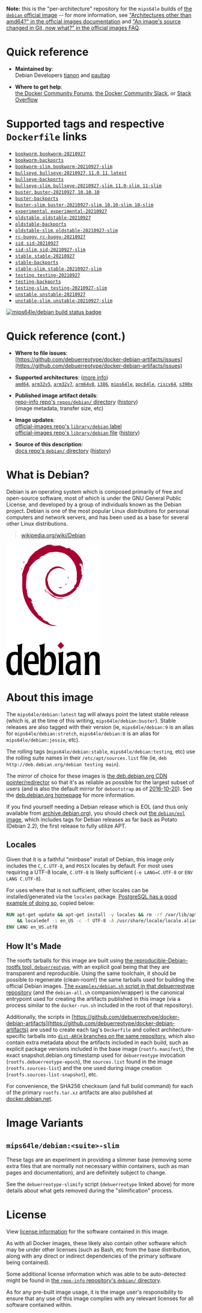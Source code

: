 <!--

********************************************************************************

WARNING:

    DO NOT EDIT "debian/README.md"

    IT IS AUTO-GENERATED

    (from the other files in "debian/" combined with a set of templates)

********************************************************************************

-->

**Note:** this is the "per-architecture" repository for the `mips64le` builds of [the `debian` official image](https://hub.docker.com/_/debian) -- for more information, see ["Architectures other than amd64?" in the official images documentation](https://github.com/docker-library/official-images#architectures-other-than-amd64) and ["An image's source changed in Git, now what?" in the official images FAQ](https://github.com/docker-library/faq#an-images-source-changed-in-git-now-what).

# Quick reference

-	**Maintained by**:  
	Debian Developers [tianon](https://qa.debian.org/developer.php?login=tianon) and [paultag](https://qa.debian.org/developer.php?login=paultag)

-	**Where to get help**:  
	[the Docker Community Forums](https://forums.docker.com/), [the Docker Community Slack](https://dockr.ly/slack), or [Stack Overflow](https://stackoverflow.com/search?tab=newest&q=docker)

# Supported tags and respective `Dockerfile` links

-	[`bookworm`, `bookworm-20210927`](https://github.com/debuerreotype/docker-debian-artifacts/blob/49cf8afb79bd99b326d851f0c5285ede0c572b0b/bookworm/Dockerfile)
-	[`bookworm-backports`](https://github.com/debuerreotype/docker-debian-artifacts/blob/49cf8afb79bd99b326d851f0c5285ede0c572b0b/bookworm/backports/Dockerfile)
-	[`bookworm-slim`, `bookworm-20210927-slim`](https://github.com/debuerreotype/docker-debian-artifacts/blob/49cf8afb79bd99b326d851f0c5285ede0c572b0b/bookworm/slim/Dockerfile)
-	[`bullseye`, `bullseye-20210927`, `11.0`, `11`, `latest`](https://github.com/debuerreotype/docker-debian-artifacts/blob/49cf8afb79bd99b326d851f0c5285ede0c572b0b/bullseye/Dockerfile)
-	[`bullseye-backports`](https://github.com/debuerreotype/docker-debian-artifacts/blob/49cf8afb79bd99b326d851f0c5285ede0c572b0b/bullseye/backports/Dockerfile)
-	[`bullseye-slim`, `bullseye-20210927-slim`, `11.0-slim`, `11-slim`](https://github.com/debuerreotype/docker-debian-artifacts/blob/49cf8afb79bd99b326d851f0c5285ede0c572b0b/bullseye/slim/Dockerfile)
-	[`buster`, `buster-20210927`, `10.10`, `10`](https://github.com/debuerreotype/docker-debian-artifacts/blob/49cf8afb79bd99b326d851f0c5285ede0c572b0b/buster/Dockerfile)
-	[`buster-backports`](https://github.com/debuerreotype/docker-debian-artifacts/blob/49cf8afb79bd99b326d851f0c5285ede0c572b0b/buster/backports/Dockerfile)
-	[`buster-slim`, `buster-20210927-slim`, `10.10-slim`, `10-slim`](https://github.com/debuerreotype/docker-debian-artifacts/blob/49cf8afb79bd99b326d851f0c5285ede0c572b0b/buster/slim/Dockerfile)
-	[`experimental`, `experimental-20210927`](https://github.com/debuerreotype/docker-debian-artifacts/blob/49cf8afb79bd99b326d851f0c5285ede0c572b0b/experimental/Dockerfile)
-	[`oldstable`, `oldstable-20210927`](https://github.com/debuerreotype/docker-debian-artifacts/blob/49cf8afb79bd99b326d851f0c5285ede0c572b0b/oldstable/Dockerfile)
-	[`oldstable-backports`](https://github.com/debuerreotype/docker-debian-artifacts/blob/49cf8afb79bd99b326d851f0c5285ede0c572b0b/oldstable/backports/Dockerfile)
-	[`oldstable-slim`, `oldstable-20210927-slim`](https://github.com/debuerreotype/docker-debian-artifacts/blob/49cf8afb79bd99b326d851f0c5285ede0c572b0b/oldstable/slim/Dockerfile)
-	[`rc-buggy`, `rc-buggy-20210927`](https://github.com/debuerreotype/docker-debian-artifacts/blob/49cf8afb79bd99b326d851f0c5285ede0c572b0b/rc-buggy/Dockerfile)
-	[`sid`, `sid-20210927`](https://github.com/debuerreotype/docker-debian-artifacts/blob/49cf8afb79bd99b326d851f0c5285ede0c572b0b/sid/Dockerfile)
-	[`sid-slim`, `sid-20210927-slim`](https://github.com/debuerreotype/docker-debian-artifacts/blob/49cf8afb79bd99b326d851f0c5285ede0c572b0b/sid/slim/Dockerfile)
-	[`stable`, `stable-20210927`](https://github.com/debuerreotype/docker-debian-artifacts/blob/49cf8afb79bd99b326d851f0c5285ede0c572b0b/stable/Dockerfile)
-	[`stable-backports`](https://github.com/debuerreotype/docker-debian-artifacts/blob/49cf8afb79bd99b326d851f0c5285ede0c572b0b/stable/backports/Dockerfile)
-	[`stable-slim`, `stable-20210927-slim`](https://github.com/debuerreotype/docker-debian-artifacts/blob/49cf8afb79bd99b326d851f0c5285ede0c572b0b/stable/slim/Dockerfile)
-	[`testing`, `testing-20210927`](https://github.com/debuerreotype/docker-debian-artifacts/blob/49cf8afb79bd99b326d851f0c5285ede0c572b0b/testing/Dockerfile)
-	[`testing-backports`](https://github.com/debuerreotype/docker-debian-artifacts/blob/49cf8afb79bd99b326d851f0c5285ede0c572b0b/testing/backports/Dockerfile)
-	[`testing-slim`, `testing-20210927-slim`](https://github.com/debuerreotype/docker-debian-artifacts/blob/49cf8afb79bd99b326d851f0c5285ede0c572b0b/testing/slim/Dockerfile)
-	[`unstable`, `unstable-20210927`](https://github.com/debuerreotype/docker-debian-artifacts/blob/49cf8afb79bd99b326d851f0c5285ede0c572b0b/unstable/Dockerfile)
-	[`unstable-slim`, `unstable-20210927-slim`](https://github.com/debuerreotype/docker-debian-artifacts/blob/49cf8afb79bd99b326d851f0c5285ede0c572b0b/unstable/slim/Dockerfile)

[![mips64le/debian build status badge](https://img.shields.io/jenkins/s/https/doi-janky.infosiftr.net/job/multiarch/job/mips64le/job/debian.svg?label=mips64le/debian%20%20build%20job)](https://doi-janky.infosiftr.net/job/multiarch/job/mips64le/job/debian/)

# Quick reference (cont.)

-	**Where to file issues**:  
	[https://github.com/debuerreotype/docker-debian-artifacts/issues](https://github.com/debuerreotype/docker-debian-artifacts/issues)

-	**Supported architectures**: ([more info](https://github.com/docker-library/official-images#architectures-other-than-amd64))  
	[`amd64`](https://hub.docker.com/r/amd64/debian/), [`arm32v5`](https://hub.docker.com/r/arm32v5/debian/), [`arm32v7`](https://hub.docker.com/r/arm32v7/debian/), [`arm64v8`](https://hub.docker.com/r/arm64v8/debian/), [`i386`](https://hub.docker.com/r/i386/debian/), [`mips64le`](https://hub.docker.com/r/mips64le/debian/), [`ppc64le`](https://hub.docker.com/r/ppc64le/debian/), [`riscv64`](https://hub.docker.com/r/riscv64/debian/), [`s390x`](https://hub.docker.com/r/s390x/debian/)

-	**Published image artifact details**:  
	[repo-info repo's `repos/debian/` directory](https://github.com/docker-library/repo-info/blob/master/repos/debian) ([history](https://github.com/docker-library/repo-info/commits/master/repos/debian))  
	(image metadata, transfer size, etc)

-	**Image updates**:  
	[official-images repo's `library/debian` label](https://github.com/docker-library/official-images/issues?q=label%3Alibrary%2Fdebian)  
	[official-images repo's `library/debian` file](https://github.com/docker-library/official-images/blob/master/library/debian) ([history](https://github.com/docker-library/official-images/commits/master/library/debian))

-	**Source of this description**:  
	[docs repo's `debian/` directory](https://github.com/docker-library/docs/tree/master/debian) ([history](https://github.com/docker-library/docs/commits/master/debian))

# What is Debian?

Debian is an operating system which is composed primarily of free and open-source software, most of which is under the GNU General Public License, and developed by a group of individuals known as the Debian project. Debian is one of the most popular Linux distributions for personal computers and network servers, and has been used as a base for several other Linux distributions.

> [wikipedia.org/wiki/Debian](https://en.wikipedia.org/wiki/Debian)

![logo](https://raw.githubusercontent.com/docker-library/docs/b449be7df57e9ed9086bb5821bfb5d6cdc5d67a4/debian/logo.png)

# About this image

The `mips64le/debian:latest` tag will always point the latest stable release (which is, at the time of this writing, `mips64le/debian:buster`). Stable releases are also tagged with their version (ie, `mips64le/debian:9` is an alias for `mips64le/debian:stretch`, `mips64le/debian:8` is an alias for `mips64le/debian:jessie`, etc).

The rolling tags (`mips64le/debian:stable`, `mips64le/debian:testing`, etc) use the rolling suite names in their `/etc/apt/sources.list` file (ie, `deb http://deb.debian.org/debian testing main`).

The mirror of choice for these images is [the deb.debian.org CDN pointer/redirector](https://deb.debian.org) so that it's as reliable as possible for the largest subset of users (and is also the default mirror for `debootstrap` as of [2016-10-20](https://anonscm.debian.org/cgit/d-i/debootstrap.git/commit/?id=9e8bc60ad1ccf3a25ce7890526b70059f3e770de)). See the [deb.debian.org homepage](https://deb.debian.org) for more information.

If you find yourself needing a Debian release which is EOL (and thus only available from [archive.debian.org](http://archive.debian.org)), you should check out [the `debian/eol` image](https://hub.docker.com/r/debian/eol/), which includes tags for Debian releases as far back as Potato (Debian 2.2), the first release to fully utilize APT.

## Locales

Given that it is a faithful "minbase" install of Debian, this image only includes the `C`, `C.UTF-8`, and `POSIX` locales by default. For most uses requiring a UTF-8 locale, `C.UTF-8` is likely sufficient (`-e LANG=C.UTF-8` or `ENV LANG C.UTF-8`).

For uses where that is not sufficient, other locales can be installed/generated via the `locales` package. [PostgreSQL has a good example of doing so](https://github.com/docker-library/postgres/blob/69bc540ecfffecce72d49fa7e4a46680350037f9/9.6/Dockerfile#L21-L24), copied below:

```dockerfile
RUN apt-get update && apt-get install -y locales && rm -rf /var/lib/apt/lists/* \
	&& localedef -i en_US -c -f UTF-8 -A /usr/share/locale/locale.alias en_US.UTF-8
ENV LANG en_US.utf8
```

## How It's Made

The rootfs tarballs for this image are built using [the reproducible-Debian-rootfs tool, `debuerreotype`](https://github.com/debuerreotype/debuerreotype), with an explicit goal being that they are transparent and reproducible. Using the same toolchain, it should be possible to regenerate (clean-room!) the same tarballs used for building the official Debian images. [The `examples/debian.sh` script in that debuerreotype repository](https://github.com/debuerreotype/debuerreotype/blob/master/examples/debian.sh) (and the `debian-all.sh` companion/wrapper) is the canonical entrypoint used for creating the artifacts published in this image (via a process similar to the `docker-run.sh` included in the root of that repository).

Additionally, the scripts in [https://github.com/debuerreotype/docker-debian-artifacts](https://github.com/debuerreotype/docker-debian-artifacts) are used to create each tag's `Dockerfile` and collect architecture-specific tarballs into [`dist-ARCH` branches on the same repository](https://github.com/debuerreotype/docker-debian-artifacts/branches), which also contain extra metadata about the artifacts included in each build, such as explicit package versions included in the base image (`rootfs.manifest`), the exact snapshot.debian.org timestamp used for `debuerreotype` invocation (`rootfs.debuerreotype-epoch`), the `sources.list` found in the image (`rootfs.sources-list`) and the one used during image creation (`rootfs.sources-list-snapshot`), etc.

For convenience, the SHA256 checksum (and full build command) for each of the primary `rootfs.tar.xz` artifacts are also published at [docker.debian.net](https://docker.debian.net/).

# Image Variants

## `mips64le/debian:<suite>-slim`

These tags are an experiment in providing a slimmer base (removing some extra files that are normally not necessary within containers, such as man pages and documentation), and are definitely subject to change.

See the `debuerreotype-slimify` script (`debuerreotype` linked above) for more details about what gets removed during the "slimification" process.

# License

View [license information](https://www.debian.org/social_contract#guidelines) for the software contained in this image.

As with all Docker images, these likely also contain other software which may be under other licenses (such as Bash, etc from the base distribution, along with any direct or indirect dependencies of the primary software being contained).

Some additional license information which was able to be auto-detected might be found in [the `repo-info` repository's `debian/` directory](https://github.com/docker-library/repo-info/tree/master/repos/debian).

As for any pre-built image usage, it is the image user's responsibility to ensure that any use of this image complies with any relevant licenses for all software contained within.
